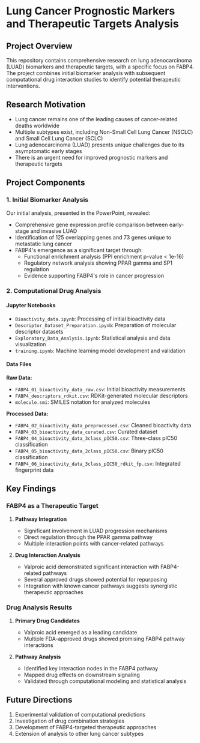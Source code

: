 # Lung Cancer Prognostic Markers and Therapeutic Targets Analysis

## Project Overview
This repository contains comprehensive research on lung adenocarcinoma (LUAD) biomarkers and therapeutic targets, with a specific focus on FABP4. The project combines initial biomarker analysis with subsequent computational drug interaction studies to identify potential therapeutic interventions.

## Research Motivation
- Lung cancer remains one of the leading causes of cancer-related deaths worldwide
- Multiple subtypes exist, including Non-Small Cell Lung Cancer (NSCLC) and Small Cell Lung Cancer (SCLC)
- Lung adenocarcinoma (LUAD) presents unique challenges due to its asymptomatic early stages
- There is an urgent need for improved prognostic markers and therapeutic targets

## Project Components

### 1. Initial Biomarker Analysis
Our initial analysis, presented in the PowerPoint, revealed:
- Comprehensive gene expression profile comparison between early-stage and invasive LUAD
- Identification of 125 overlapping genes and 73 genes unique to metastatic lung cancer
- FABP4's emergence as a significant target through:
  - Functional enrichment analysis (PPI enrichment p-value < 1e-16)
  - Regulatory network analysis showing PPAR gamma and SP1 regulation
  - Evidence supporting FABP4's role in cancer progression

### 2. Computational Drug Analysis

#### Jupyter Notebooks
- `Bioactivity_data.ipynb`: Processing of initial bioactivity data
- `Descriptor_Dataset_Preparation.ipynb`: Preparation of molecular descriptor datasets
- `Exploratory_Data_Analysis.ipynb`: Statistical analysis and data visualization
- `training.ipynb`: Machine learning model development and validation

#### Data Files

**Raw Data:**
- `FABP4_01_bioactivity_data_raw.csv`: Initial bioactivity measurements
- `FABP4_descriptors_rdkit.csv`: RDKit-generated molecular descriptors
- `molecule.smi`: SMILES notation for analyzed molecules

**Processed Data:**
- `FABP4_02_bioactivity_data_preprocessed.csv`: Cleaned bioactivity data
- `FABP4_03_bioactivity_data_curated.csv`: Curated dataset
- `FABP4_04_bioactivity_data_3class_pIC50.csv`: Three-class pIC50 classification
- `FABP4_05_bioactivity_data_2class_pIC50.csv`: Binary pIC50 classification
- `FABP4_06_bioactivity_data_3class_pIC50_rdkit_fp.csv`: Integrated fingerprint data

## Key Findings

### FABP4 as a Therapeutic Target
1. **Pathway Integration**
   - Significant involvement in LUAD progression mechanisms
   - Direct regulation through the PPAR gamma pathway
   - Multiple interaction points with cancer-related pathways

2. **Drug Interaction Analysis**
   - Valproic acid demonstrated significant interaction with FABP4-related pathways
   - Several approved drugs showed potential for repurposing
   - Integration with known cancer pathways suggests synergistic therapeutic approaches

### Drug Analysis Results
1. **Primary Drug Candidates**
   - Valproic acid emerged as a leading candidate
   - Multiple FDA-approved drugs showed promising FABP4 pathway interactions

2. **Pathway Analysis**
   - Identified key interaction nodes in the FABP4 pathway
   - Mapped drug effects on downstream signaling
   - Validated through computational modeling and statistical analysis

## Future Directions
1. Experimental validation of computational predictions
2. Investigation of drug combination strategies
3. Development of FABP4-targeted therapeutic approaches
4. Extension of analysis to other lung cancer subtypes
